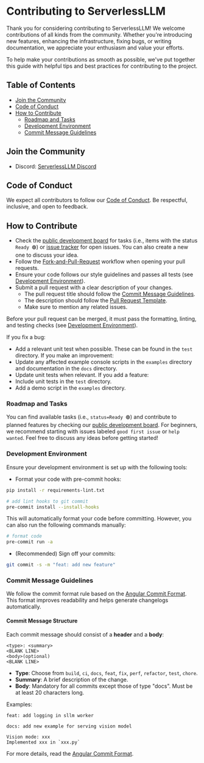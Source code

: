 # Contributing to ServerlessLLM

Thank you for considering contributing to ServerlessLLM!
We welcome contributions of all kinds from the community.
Whether you're introducing new features, enhancing the infrastructure, fixing bugs, or writing documentation, we appreciate your enthusiasm and value your efforts.

To help make your contributions as smooth as possible, we've put together this guide with helpful tips and best practices for contributing to the project.

## Table of Contents

- [Join the Community](#join-the-community)
- [Code of Conduct](#code-of-conduct)
- [How to Contribute](#how-to-contribute)
   - [Roadmap and Tasks](#roadmap-and-tasks)
   - [Development Environment](#development-environment)
   - [Commit Message Guidelines](#commit-message-guidelines)

## Join the Community

- Discord: [ServerlessLLM Discord](https://discord.gg/AEF8Gduvm8)

## Code of Conduct

We expect all contributors to follow our [Code of Conduct](https://github.com/ServerlessLLM/ServerlessLLM/blob/main/CODE_OF_CONDUCT.md). Be respectful, inclusive, and open to feedback.

## How to Contribute

- Check the [public development board](https://github.com/orgs/ServerlessLLM/projects/2) for tasks (i.e., items with the status `Ready 🟢`) or [issue tracker](https://github.com/ServerlessLLM/ServerlessLLM/issues) for open issues. You can also create a new one to discuss your idea.
- Follow the [Fork-and-Pull-Request](https://docs.github.com/en/get-started/quickstart/contributing-to-projects) workflow when opening your pull requests.
- Ensure your code follows our style guidelines and passes all tests (see [Development Environment](#development-environment)).
- Submit a pull request with a clear description of your changes.
  - The pull request title should follow the [Commit Message Guidelines](#commit-message-guidelines).
  - The description should follow the [Pull Request Template](https://github.com/ServerlessLLM/ServerlessLLM/blob/main/.github/PULL_REQUEST_TEMPLATE.md).
  - Make sure to mention any related issues.

Before your pull request can be merged, it must pass the formatting, linting, and testing checks (see [Development Environment](#development-environment)).

If you fix a bug:
- Add a relevant unit test when possible. These can be found in the `test` directory.
If you make an improvement:
- Update any affected example console scripts in the `examples` directory and documentation in the `docs` directory.
- Update unit tests when relevant.
If you add a feature:
- Include unit tests in the `test` directory.
- Add a demo script in the `examples` directory.

### Roadmap and Tasks

You can find available tasks (i.e., `status=Ready 🟢`) and contribute to planned features by checking our [public development board](https://github.com/orgs/ServerlessLLM/projects/2).
For beginners, we recommend starting with issues labeled `good first issue` or `help wanted`.
Feel free to discuss any ideas before getting started!

### Development Environment

Ensure your development environment is set up with the following tools:

- Format your code with pre-commit hooks:
```bash
pip install -r requirements-lint.txt

# add lint hooks to git commit
pre-commit install --install-hooks
```

This will automatically format your code before committing. However, you can also run the following commands manually:
```bash
# format code
pre-commit run -a
```

- (Recommended) Sign off your commits:
```bash
git commit -s -m "feat: add new feature"
```

### Commit Message Guidelines

We follow the commit format rule based on the [Angular Commit Format](https://github.com/angular/angular/blob/main/CONTRIBUTING.md#-commit-message-format). This format improves readability and helps generate changelogs automatically.

#### Commit Message Structure

Each commit message should consist of a **header** and a **body**:

```
<type>: <summary>
<BLANK LINE>
<body>(optional)
<BLANK LINE>
```
- **Type**: Choose from `build`, `ci`, `docs`, `feat`, `fix`, `perf`, `refactor`, `test`, `chore`.
- **Summary**: A brief description of the change.
- **Body**: Mandatory for all commits except those of type "docs". Must be at least 20 characters long.


Examples:

```
feat: add logging in sllm worker
```

```
docs: add new example for serving vision model

Vision mode: xxx
Implemented xxx in `xxx.py`
```

For more details, read the [Angular Commit Format](https://github.com/angular/angular/blob/main/CONTRIBUTING.md#-commit-message-format).

